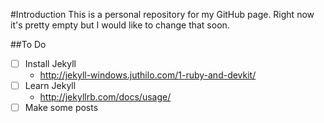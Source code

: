 #Introduction
This is a personal repository for my GitHub page. Right now it's pretty empty but I would like to change that soon. 

##To Do
 - [ ] Install Jekyll
	- http://jekyll-windows.juthilo.com/1-ruby-and-devkit/
 - [ ] Learn Jekyll
	- http://jekyllrb.com/docs/usage/
 - [ ] Make some posts
